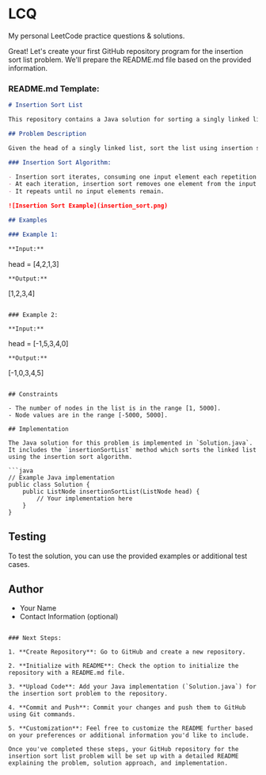 # LCQ
My personal LeetCode practice questions &amp; solutions.

Great! Let's create your first GitHub repository program for the insertion sort list problem. We'll prepare the README.md file based on the provided information.

### README.md Template:

```markdown
# Insertion Sort List

This repository contains a Java solution for sorting a singly linked list using the insertion sort algorithm.

## Problem Description

Given the head of a singly linked list, sort the list using insertion sort, and return the sorted list's head.

### Insertion Sort Algorithm:

- Insertion sort iterates, consuming one input element each repetition and growing a sorted output list.
- At each iteration, insertion sort removes one element from the input data, finds the location it belongs within the sorted list, and inserts it there.
- It repeats until no input elements remain.

![Insertion Sort Example](insertion_sort.png)

## Examples

### Example 1:

**Input:**
```
head = [4,2,1,3]
```
**Output:**
```
[1,2,3,4]
```

### Example 2:

**Input:**
```
head = [-1,5,3,4,0]
```
**Output:**
```
[-1,0,3,4,5]
```

## Constraints

- The number of nodes in the list is in the range [1, 5000].
- Node values are in the range [-5000, 5000].

## Implementation

The Java solution for this problem is implemented in `Solution.java`. It includes the `insertionSortList` method which sorts the linked list using the insertion sort algorithm.

```java
// Example Java implementation
public class Solution {
    public ListNode insertionSortList(ListNode head) {
        // Your implementation here
    }
}
```

## Testing

To test the solution, you can use the provided examples or additional test cases.

## Author

- Your Name
- Contact Information (optional)
```

### Next Steps:

1. **Create Repository**: Go to GitHub and create a new repository.
   
2. **Initialize with README**: Check the option to initialize the repository with a README.md file.
   
3. **Upload Code**: Add your Java implementation (`Solution.java`) for the insertion sort problem to the repository.
   
4. **Commit and Push**: Commit your changes and push them to GitHub using Git commands.

5. **Customization**: Feel free to customize the README further based on your preferences or additional information you'd like to include.

Once you've completed these steps, your GitHub repository for the insertion sort list problem will be set up with a detailed README explaining the problem, solution approach, and implementation.
